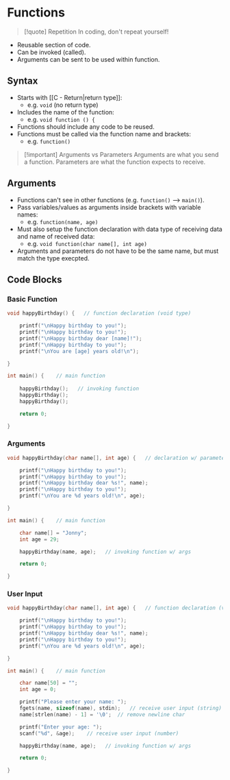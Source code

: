 # Functions

>[!quote] Repetition
>In coding, don't repeat yourself!

- Reusable section of code.
- Can be invoked (called).
- Arguments can be sent to be used within function.
## Syntax

- Starts with [[C - Return|return type]]:
	- e.g. `void` (no return type)
- Includes the name of the function:
	- e.g. `void function () {`
- Functions should include any code to be reused.
- Functions must be called via the function name and brackets:
	- e.g. `function()`

>[!important] Arguments vs Parameters
>Arguments are what you send a function. Parameters are what the function expects to receive.
## Arguments

- Functions can't see in other functions (e.g. `function()` --> `main()`).
- Pass variables/values as arguments inside brackets with variable names:
	- e.g. `function(name, age)`
- Must also setup the function declaration with data type of receiving data and name of received data:
	- e.g. `void function(char name[], int age)`
- Arguments and parameters do not have to be the same name, but must match the type execpted.
## Code Blocks

### Basic Function

```c
void happyBirthday() {   // function declaration (void type)

    printf("\nHappy birthday to you!");
    printf("\nHappy birthday to you!");
    printf("\nHappy birthday dear [name]!");
    printf("\nHappy birthday to you!");
    printf("\nYou are [age] years old!\n");

}

int main() {    // main function
 
    happyBirthday();   // invoking function
	happyBirthday();
	happyBirthday();

    return 0;

}
```
### Arguments

```c
void happyBirthday(char name[], int age) {   // declaration w/ parameters

    printf("\nHappy birthday to you!");
    printf("\nHappy birthday to you!");
    printf("\nHappy birthday dear %s!", name);
    printf("\nHappy birthday to you!");
    printf("\nYou are %d years old!\n", age);

}

int main() {    // main function

    char name[] = "Jonny";
    int age = 29;

    happyBirthday(name, age);   // invoking function w/ args

    return 0;

}
```
### User Input

```c
void happyBirthday(char name[], int age) {   // function declaration (void type)

    printf("\nHappy birthday to you!");
    printf("\nHappy birthday to you!");
    printf("\nHappy birthday dear %s!", name);
    printf("\nHappy birthday to you!");
    printf("\nYou are %d years old!\n", age);

}

int main() {    // main function

    char name[50] = "";
    int age = 0;

    printf("Please enter your name: ");
    fgets(name, sizeof(name), stdin);   // receive user input (string)
    name[strlen(name) - 1] = '\0';  // remove newline char

    printf("Enter your age: ");
    scanf("%d", &age);    // receive user input (number)

    happyBirthday(name, age);   // invoking function w/ args

    return 0;

}
```
